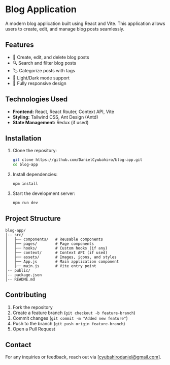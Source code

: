 # Blog Application

A modern blog application built using React and Vite. This application allows users to create, edit, and manage blog posts seamlessly.

## Features
- 📝 Create, edit, and delete blog posts
- 🔍 Search and filter blog posts
- 🏷️ Categorize posts with tags
- 🌙 Light/Dark mode support
- 📱 Fully responsive design

## Technologies Used
- **Frontend:** React, React Router, Context API, Vite
- **Styling:** Tailwind CSS, Ant Design (Antd)
- **State Management:** Redux (if used)

## Installation
1. Clone the repository:
   ```sh
   git clone https://github.com/DanielCyubahiro/blog-app.git
   cd blog-app
   ```
2. Install dependencies:
   ```sh
   npm install
   ```
3. Start the development server:
   ```sh
   npm run dev
   ```

## Project Structure
```
blog-app/
│-- src/
│   ├── components/   # Reusable components
│   ├── pages/        # Page components
│   ├── hooks/        # Custom hooks (if any)
│   ├── context/      # Context API (if used)
│   ├── assets/       # Images, icons, and styles
│   ├── App.js        # Main application component
│   ├── main.js       # Vite entry point
│-- public/
│-- package.json
│-- README.md
```

## Contributing
1. Fork the repository
2. Create a feature branch (`git checkout -b feature-branch`)
3. Commit changes (`git commit -m "Added new feature"`)
4. Push to the branch (`git push origin feature-branch`)
5. Open a Pull Request

## Contact
For any inquiries or feedback, reach out via [cyubahirodaniel@gmail.com].

